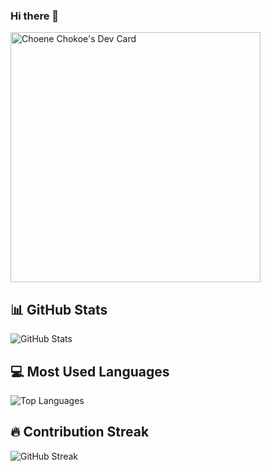 ### Hi there 👋

<!--
**Choene/Choene** is a ✨ _special_ ✨ repository because its `README.md` (this file) appears on your GitHub profile.

Here are some ideas to get you started:

- 🔭 I’m currently working on ...
- 🌱 I’m currently learning ...
- 👯 I’m looking to collaborate on ...
- 🤔 I’m looking for help with ...
- 💬 Ask me about ...
- 📫 How to reach me: ...
- 😄 Pronouns: ...
- ⚡ Fun fact: ...
-->

<a href="https://app.daily.dev/ChoeneCodex"><img src="https://api.daily.dev/devcards/a636906c6a844c9ab95580e8fbca3f62.png?r=w2v" width="400" alt="Choene Chokoe's Dev Card"/></a>

## 📊 GitHub Stats
![GitHub Stats](https://github-readme-stats.vercel.app/api?username=choene&show_icons=true&theme=radical)

## 💻 Most Used Languages
![Top Languages](https://github-readme-stats.vercel.app/api/top-langs/?username=choene&layout=compact&theme=radical)

## 🔥 Contribution Streak
![GitHub Streak](https://github-readme-streak-stats.herokuapp.com/?user=choene&theme=radical)
